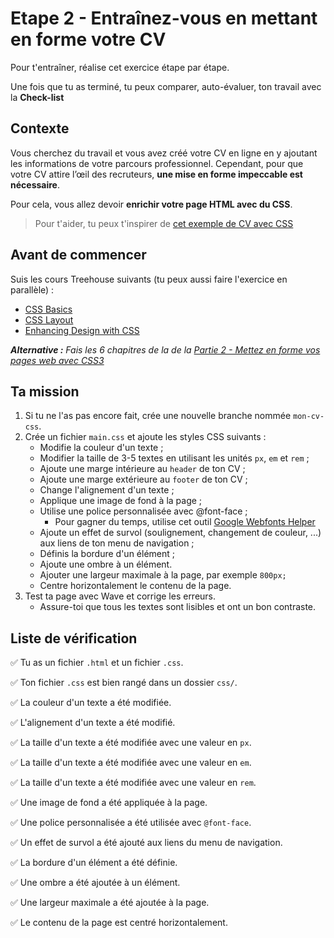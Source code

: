 # Etape 2 - Entraînez-vous en mettant en forme votre CV
Pour t'entraîner, réalise cet exercice étape par étape.

Une fois que tu as terminé, tu peux comparer, auto-évaluer, ton travail avec la **Check-list**

## Contexte
Vous cherchez du travail et vous avez créé votre CV en ligne en y ajoutant les informations
de votre parcours professionnel. Cependant, pour que votre CV attire l’œil des recruteurs,
**une mise en forme impeccable est nécessaire**.

Pour cela, vous allez devoir **enrichir votre page HTML avec du CSS**.

> Pour t'aider, tu peux t'inspirer de [cet exemple de CV avec CSS](https://divtec-cejef.github.io/101-SFA-HTML-CV-02/)

## Avant de commencer

Suis les cours Treehouse suivants (tu peux aussi faire l'exercice en parallèle) :
* [CSS Basics](https://teamtreehouse.com/library/css-basics-5)
* [CSS Layout](https://teamtreehouse.com/library/css-layout)
* [Enhancing Design with CSS](https://teamtreehouse.com/library/enhancing-design-with-css)

_**Alternative :** Fais les 6 chapitres de la de la [Partie 2 - Mettez en forme vos pages web avec CSS3
](https://openclassrooms.com/fr/courses/1603881-creez-votre-site-web-avec-html5-et-css3/8061278-integrez-le-css-dans-la-page-html)_

## Ta mission

1. Si tu ne l'as pas encore fait, crée une nouvelle branche nommée `mon-cv-css`. 
2. Crée un fichier `main.css` et ajoute les styles CSS suivants :
    * Modifie la couleur d'un texte ;
    * Modifier la taille de 3-5 textes en utilisant les unités `px`, `em` et `rem` ;
    * Ajoute une marge intérieure au `header` de ton CV ;
    * Ajoute une marge extérieure au `footer` de ton CV ;
    * Change l'alignement d'un texte ;
    * Applique une image de fond à la page ;
    * Utilise une police personnalisée avec @font-face ;
      * Pour gagner du temps, utilise cet outil [Google Webfonts Helper](https://slides.com/fallinov/101-2023-histoire-du-web-et-des-navigateurs#/57)
    * Ajoute un effet de survol (soulignement, changement de couleur, ...) aux liens de ton menu de navigation ;
    * Définis la bordure d'un élément ;
    * Ajoute une ombre à un élément.
    * Ajouter une largeur maximale à la page, par exemple `800px;`
    * Centre horizontalement le contenu de la page.
3. Test ta page avec Wave et corrige les erreurs.
   * Assure-toi que tous les textes sont lisibles et ont un bon contraste.

## Liste de vérification

✅ Tu as un fichier `.html` et un fichier `.css`.

✅ Ton fichier `.css` est bien rangé dans un dossier `css/`.

✅ La couleur d'un texte a été modifiée.

✅ L'alignement d'un texte a été modifié.

✅ La taille d'un texte a été modifiée avec une valeur en `px`.

✅ La taille d'un texte a été modifiée avec une valeur en `em`.

✅ La taille d'un texte a été modifiée avec une valeur en `rem`.

✅ Une image de fond a été appliquée à la page.

✅ Une police personnalisée a été utilisée avec `@font-face`.

✅ Un effet de survol a été ajouté aux liens du menu de navigation.

✅ La bordure d'un élément a été définie.

✅ Une ombre a été ajoutée à un élément.

✅ Une largeur maximale a été ajoutée à la page.

✅ Le contenu de la page est centré horizontalement.


